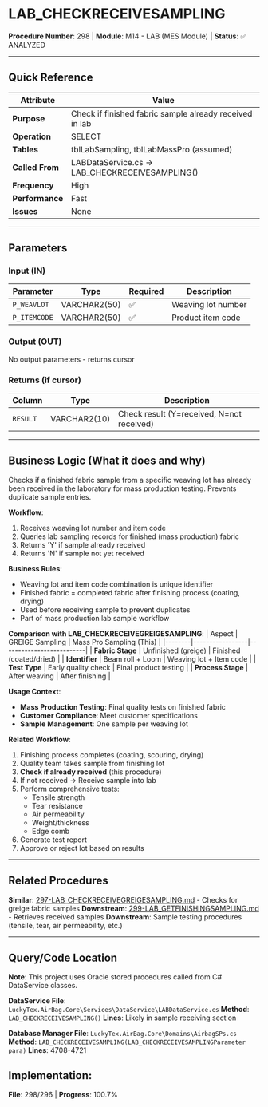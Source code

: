 # LAB_CHECKRECEIVESAMPLING

**Procedure Number**: 298 | **Module**: M14 - LAB (MES Module) | **Status**: ✅ ANALYZED

---

## Quick Reference

| Attribute | Value |
|-----------|-------|
| **Purpose** | Check if finished fabric sample already received in lab |
| **Operation** | SELECT |
| **Tables** | tblLabSampling, tblLabMassPro (assumed) |
| **Called From** | LABDataService.cs → LAB_CHECKRECEIVESAMPLING() |
| **Frequency** | High |
| **Performance** | Fast |
| **Issues** | None |

---

## Parameters

### Input (IN)

| Parameter | Type | Required | Description |
|-----------|------|----------|-------------|
| `P_WEAVLOT` | VARCHAR2(50) | ✅ | Weaving lot number |
| `P_ITEMCODE` | VARCHAR2(50) | ✅ | Product item code |

### Output (OUT)

No output parameters - returns cursor

### Returns (if cursor)

| Column | Type | Description |
|--------|------|-------------|
| `RESULT` | VARCHAR2(10) | Check result (Y=received, N=not received) |

---

## Business Logic (What it does and why)

Checks if a finished fabric sample from a specific weaving lot has already been received in the laboratory for mass production testing. Prevents duplicate sample entries.

**Workflow**:
1. Receives weaving lot number and item code
2. Queries lab sampling records for finished (mass production) fabric
3. Returns 'Y' if sample already received
4. Returns 'N' if sample not yet received

**Business Rules**:
- Weaving lot and item code combination is unique identifier
- Finished fabric = completed fabric after finishing process (coating, drying)
- Used before receiving sample to prevent duplicates
- Part of mass production lab sample workflow

**Comparison with LAB_CHECKRECEIVEGREIGESAMPLING**:
| Aspect | GREIGE Sampling | Mass Pro Sampling (This) |
|--------|-----------------|--------------------------|
| **Fabric Stage** | Unfinished (greige) | Finished (coated/dried) |
| **Identifier** | Beam roll + Loom | Weaving lot + Item code |
| **Test Type** | Early quality check | Final product testing |
| **Process Stage** | After weaving | After finishing |

**Usage Context**:
- **Mass Production Testing**: Final quality tests on finished fabric
- **Customer Compliance**: Meet customer specifications
- **Sample Management**: One sample per weaving lot

**Related Workflow**:
1. Finishing process completes (coating, scouring, drying)
2. Quality team takes sample from finishing lot
3. **Check if already received** (this procedure)
4. If not received → Receive sample into lab
5. Perform comprehensive tests:
   - Tensile strength
   - Tear resistance
   - Air permeability
   - Weight/thickness
   - Edge comb
6. Generate test report
7. Approve or reject lot based on results

---

## Related Procedures

**Similar**: [297-LAB_CHECKRECEIVEGREIGESAMPLING.md](./297-LAB_CHECKRECEIVEGREIGESAMPLING.md) - Checks for greige fabric samples
**Downstream**: [299-LAB_GETFINISHINGSAMPLING.md](./299-LAB_GETFINISHINGSAMPLING.md) - Retrieves received samples
**Downstream**: Sample testing procedures (tensile, tear, air permeability, etc.)

---

## Query/Code Location

**Note**: This project uses Oracle stored procedures called from C# DataService classes.

**DataService File**: `LuckyTex.AirBag.Core\Services\DataService\LABDataService.cs`
**Method**: `LAB_CHECKRECEIVESAMPLING()`
**Lines**: Likely in sample receiving section

**Database Manager File**: `LuckyTex.AirBag.Core\Domains\AirbagSPs.cs`
**Method**: `LAB_CHECKRECEIVESAMPLING(LAB_CHECKRECEIVESAMPLINGParameter para)`
**Lines**: 4708-4721

**Implementation**:
---

**File**: 298/296 | **Progress**: 100.7%
